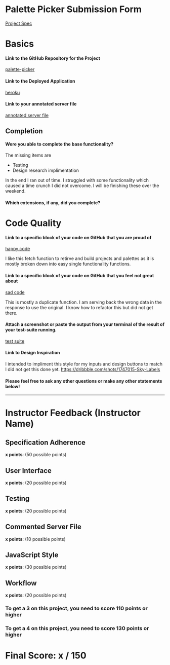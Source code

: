 # Palette Picker Submission Form

[Project Spec](http://frontend.turing.io/projects/palette-picker.html)

# Basics

#### Link to the GitHub Repository for the Project
[palette-picker](https://github.com/bbp5280/palette-picker)

#### Link to the Deployed Application
[heroku](https://palette-picker-bp.herokuapp.com/)

#### Link to your annotated server file
[annotated server file](https://github.com/bbp5280/palette-picker/blob/server-comments/server.js)

## Completion

#### Were you able to complete the base functionality?

The missing items are
  - Testing
  - Design research implimentation 
  
 In the end I ran out of time. I struggled with some functionality which caused a time crunch I did not overcome.
 I will be finishing these over the weekend. 
  
#### Which extensions, if any, did you complete?

# Code Quality

#### Link to a specific block of your code on GitHub that you are proud of
[happy code](https://github.com/bbp5280/palette-picker/blob/8afb0d04e9251a92b13430bc329846ad5c64e6a6/public/js/scripts.js#L27-L45)

I like this fetch function to retirve and build projects and palettes as it is mostly broken down into easy single functionality functions. 

#### Link to a specific block of your code on GitHub that you feel not great about
[sad code](https://github.com/bbp5280/palette-picker/blob/8afb0d04e9251a92b13430bc329846ad5c64e6a6/public/js/scripts.js#L127-L146)

This is mostly a duplicate function. I am serving back the wrong data in the response to use the original. I know how to refactor this but did not get there. 

#### Attach a screenshot or paste the output from your terminal of the result of your test-suite running.

[test suite]()

#### Link to Design Inspiration

I intended to impliment this style for my inputs and design buttons to match I did not get this done yet.
  https://dribbble.com/shots/1747015-Sky-Labels

#### Please feel free to ask any other questions or make any other statements below!


-----


# Instructor Feedback (Instructor Name)

## Specification Adherence

**x points**: (50 possible points)

## User Interface

**x points**: (20 possible points)

## Testing

**x points**: (20 possible points)

## Commented Server File

**x points**: (10 possible points)

## JavaScript Style

**x points**: (30 possible points)

## Workflow

**x points**: (20 possible points)


### To get a 3 on this project, you need to score 110 points or higher
### To get a 4 on this project, you need to score 130 points or higher

# Final Score: x / 150
